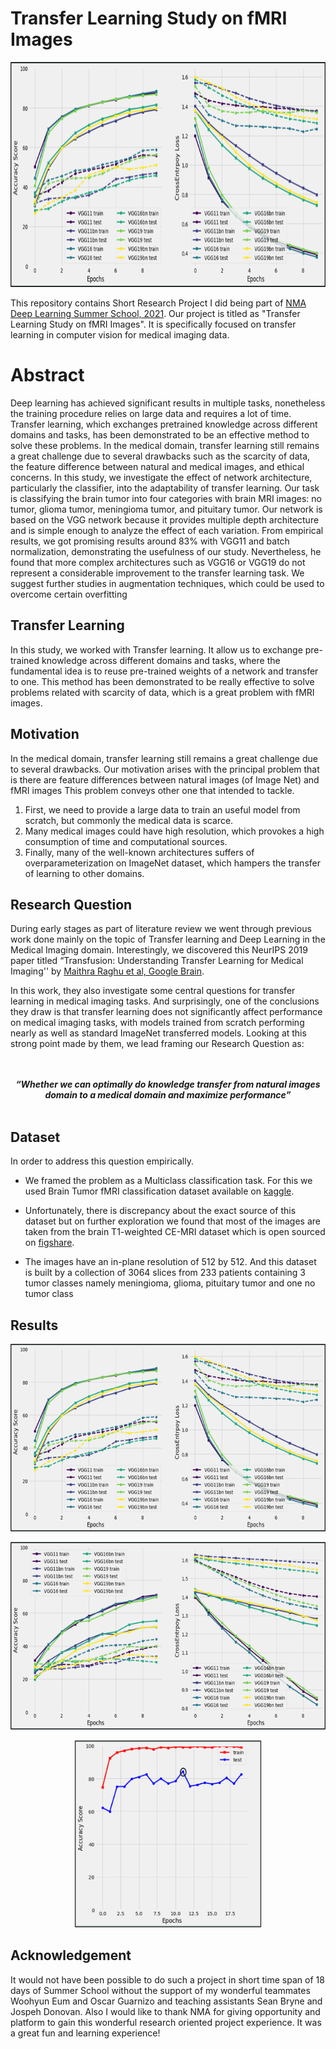 # Transfer Learning Study on fMRI Images

<p align='center'>
<img src="https://github.com/kushaldev75/NMA-Deep-Learning/blob/main/plots/plot1.png" width=800 height=360></img>
</p>

This repository contains Short Research Project I did being part of [NMA Deep Learning Summer School, 2021](https://deeplearning.neuromatch.io/). Our project is titled as "Transfer Learning Study on fMRI Images". It is specifically focused on transfer learning in computer vision for medical imaging data.


# Abstract

<p>Deep learning has achieved significant results in multiple tasks, nonetheless the training procedure relies on large data and requires a lot of time. Transfer learning, which exchanges pretrained knowledge across different domains and tasks, has been demonstrated to be an effective method to solve these problems. In the medical domain, transfer learning still remains a great challenge due to several drawbacks such as the scarcity of data, the feature difference between natural and medical images, and ethical concerns. In this study, we investigate the effect of network architecture, particularly the classifier, into the adaptability of transfer learning. Our task is classifying the brain tumor into four categories with brain MRI images: no tumor, glioma tumor, meningioma tumor, and pituitary tumor. Our network is based on the VGG network because it provides multiple depth architecture and is simple enough to analyze the effect of each variation. From empirical results, we got promising results around 83% with VGG11 and batch normalization, demonstrating the usefulness of our study. Nevertheless, he found that more complex architectures such as VGG16 or VGG19 do not represent a considerable improvement to the transfer learning task. We suggest further studies in augmentation techniques, which could be used to overcome certain overfitting</p>

## Transfer Learning

In this study, we worked with Transfer learning. It allow us to exchange pre-trained knowledge across different domains and tasks, where the fundamental idea is to reuse pre-trained weights of a network and transfer to one. This method has been demonstrated to be really effective to solve problems related with scarcity of data, which is a great problem with fMRI images.

## Motivation

In the medical domain, transfer learning still remains a great challenge due to several drawbacks. 
Our motivation arises with the principal problem that is there are feature differences between natural images (of Image Net) and fMRI images
This problem conveys other one that intended to tackle.
1. First, we need to provide a large data to train an useful model from scratch, but commonly the medical data is scarce.
2. Many medical images could have high resolution, which provokes a high consumption of time and computational sources.
3. Finally, many of the well-known architectures suffers of overparameterization on ImageNet dataset, which hampers the transfer of learning to other domains.

## Research Question

During early stages as part of literature review we went through previous work done mainly on the topic of Transfer learning and Deep Learning in the Medical Imaging domain.
Interestingly, we discovered this NeurIPS 2019 paper titled “Transfusion: Understanding Transfer Learning for Medical Imaging'' by [Maithra Raghu et al, Google Brain](https://arxiv.org/abs/1902.07208). 

In this work, they also investigate some central questions for transfer learning in medical imaging tasks. And surprisingly, one of the conclusions they draw is that transfer learning does not significantly affect performance on medical imaging tasks, with models trained from scratch performing nearly as well as standard ImageNet transferred models.
Looking at this strong point made by them, we lead framing our Research Question as:

<p align='center'><br><br><b><I>“Whether we can optimally do knowledge transfer from natural images domain to a medical domain and maximize performance”</I></b><br><br></p>

## Dataset 

In order to address this question empirically. 

- We framed the problem as a Multiclass classification task. For this we used Brain Tumor fMRI classification dataset available on [kaggle](https://www.kaggle.com/sartajbhuvaji/brain-tumor-classification-mri). 

- Unfortunately, there is discrepancy about the exact source of this dataset but on further exploration we found that most of the images are taken from the brain T1-weighted CE-MRI dataset which is open sourced on [figshare](https://figshare.com/articles/dataset/brain_tumor_dataset/1512427). 

- The images have an in-plane resolution of 512 by 512. And this dataset is built by a collection of 3064 slices from 233 patients containing 3 tumor classes namely meningioma, glioma, pituitary tumor and one no tumor class

## Results

<p align='center'>
<img src="https://github.com/kushaldev75/NMA-Deep-Learning/blob/main/plots/plot1.png" width=600 height=300></img>
</p>

<p align='center'>
<img src="https://github.com/kushaldev75/NMA-Deep-Learning/blob/main/plots/plot2.png" width=600 height=300></img>
</p>

<p align='center'>
<img src="https://github.com/kushaldev75/NMA-Deep-Learning/blob/main/plots/plot3.PNG" width=300 height=300></img>
</p>

## Acknowledgement

It would not have been possible to do such a project in short time span of 18 days of Summer School without the support of my wonderful teammates Woohyun Eum and Oscar Guarnizo and teaching assistants Sean Bryne and Jospeh Donovan. Also I would like to thank NMA for giving opportunity and platform to gain this wonderful research oriented project experience. It was a great fun and learning experience!
